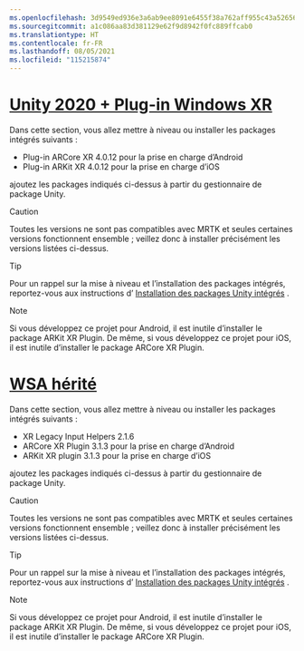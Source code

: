 ```yaml
---
ms.openlocfilehash: 3d9549ed936e3a6ab9ee8091e6455f38a762aff955c43a5265642c7c50b549ef
ms.sourcegitcommit: a1c086aa83d381129e62f9d8942f0fc889ffcab0
ms.translationtype: HT
ms.contentlocale: fr-FR
ms.lasthandoff: 08/05/2021
ms.locfileid: "115215874"
---
```

# <a name="unity-2020--windows-xr-plugin"></a>[Unity 2020 + Plug-in Windows XR](#tab/winxr)

Dans cette section, vous allez mettre à niveau ou installer les packages intégrés suivants :

* Plug-in ARCore XR 4.0.12 pour la prise en charge d’Android
* Plug-in ARKit XR 4.0.12 pour la prise en charge d’iOS

ajoutez les packages indiqués ci-dessus à partir du gestionnaire de package Unity.

> [!CAUTION]
> Toutes les versions ne sont pas compatibles avec MRTK et seules certaines versions fonctionnent ensemble ; veillez donc à installer précisément les versions listées ci-dessus.

>[!TIP]
> Pour un rappel sur la mise à niveau et l’installation des packages intégrés, reportez-vous aux instructions d’ [Installation des packages Unity intégrés](../mr-learning-asa-02.md#installing-inbuilt-unity-packages-and-importing-the-tutorial-assets) .

> [!NOTE]
> Si vous développez ce projet pour Android, il est inutile d’installer le package ARKit XR Plugin. De même, si vous développez ce projet pour iOS, il est inutile d’installer le package ARCore XR Plugin.

# <a name="legacy-wsa"></a>[WSA hérité](#tab/wsa)

Dans cette section, vous allez mettre à niveau ou installer les packages intégrés suivants :

* XR Legacy Input Helpers 2.1.6
* ARCore XR Plugin 3.1.3 pour la prise en charge d’Android
* ARKit XR plugin 3.1.3 pour la prise en charge d’iOS

ajoutez les packages indiqués ci-dessus à partir du gestionnaire de package Unity.

> [!CAUTION]
> Toutes les versions ne sont pas compatibles avec MRTK et seules certaines versions fonctionnent ensemble ; veillez donc à installer précisément les versions listées ci-dessus.

>[!TIP]
> Pour un rappel sur la mise à niveau et l’installation des packages intégrés, reportez-vous aux instructions d’ [Installation des packages Unity intégrés](../mr-learning-asa-02.md#installing-inbuilt-unity-packages-and-importing-the-tutorial-assets) .

> [!NOTE]
> Si vous développez ce projet pour Android, il est inutile d’installer le package ARKit XR Plugin. De même, si vous développez ce projet pour iOS, il est inutile d’installer le package ARCore XR Plugin.
